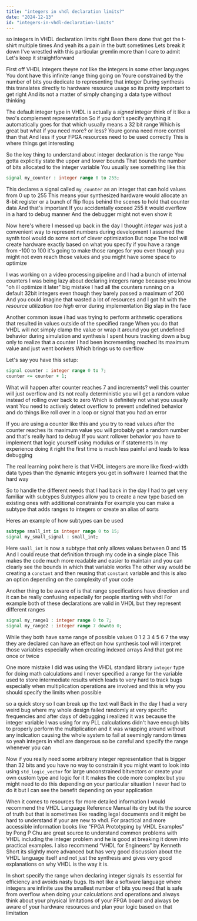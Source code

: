 ```yaml
---
title: "integers in vhdl declaration limits?"
date: "2024-12-13"
id: "integers-in-vhdl-declaration-limits"
---
```


 so integers in VHDL declaration limits right Been there done that got the t-shirt multiple times And yeah its a pain in the butt sometimes Lets break it down I've wrestled with this particular gremlin more than I care to admit Let's keep it straightforward

First off VHDL integers theyre not like the integers in some other languages You dont have this infinite range thing going on Youre constrained by the number of bits you dedicate to representing that integer During synthesis this translates directly to hardware resource usage so its pretty important to get right And its not a matter of simply changing a data type without thinking

The default integer type in VHDL is actually a *signed* integer think of it like a two's complement representation So if you don't specify anything it automatically goes for that which usually means a 32 bit range Which is great but what if you need more? or less? Youre gonna need more control than that And less if your FPGA resources need to be used correctly This is where things get interesting

So the key thing to understand about integer declaration is the range You gotta explicitly state the upper and lower bounds That bounds the number of bits allocated to the integer variable You usually see something like this

```vhdl
signal my_counter : integer range 0 to 255;
```

This declares a signal called `my_counter` as an integer that can hold values from 0 up to 255 This means your synthesized hardware would allocate an 8-bit register or a bunch of flip flops behind the scenes to hold that counter data And that's important If you accidentally exceed 255 it would overflow in a hard to debug manner And the debugger might not even show it

Now here's where I messed up back in the day I thought *integer* was just a convenient way to represent numbers during development I assumed the synth tool would do some sort of clever optimization But nope The tool will create hardware exactly based on what you specify if you have a range from -100 to 100 it's going to make those ranges for you even though you might not even reach those values and you might have some space to optimize

I was working on a video processing pipeline and I had a bunch of internal counters I was being lazy about declaring integers range because you know "oh ill optimize it later" big mistake I had all the counters running on a default 32bit integers even though they barely passed a maximum of 200 And you could imagine that wasted a lot of resources and I got hit with the *resource utilization too high* error during implementation Big slap in the face

Another common issue i had was trying to perform arithmetic operations that resulted in values outside of the specified range When you do that VHDL will not simply clamp the value or wrap it around you get undefined behavior during simulation and synthesis I spent hours tracking down a bug only to realize that a counter I had been incrementing reached its maximum value and just went bonkers Which brings us to overflow

Let's say you have this setup:

```vhdl
signal counter : integer range 0 to 7;
counter <= counter + 1;
```

What will happen after counter reaches 7 and increments? well this counter will just overflow and its not really deterministic you will get a random value instead of rolling over back to zero Which is definitely not what you usually want You need to actively detect overflow to prevent undefined behavior and do things like roll over in a loop or signal that you had an error

If you are using a counter like this and you try to read values after the counter reaches its maximum value you will probably get a random number and that's really hard to debug If you want rollover behavior you have to implement that logic yourself using modulus or if statements In my experience doing it right the first time is much less painful and leads to less debugging

The real learning point here is that VHDL integers are more like fixed-width data types than the dynamic integers you get in software I learned that the hard way

So to handle the different needs that I had back in the day I had to get very familiar with subtypes Subtypes allow you to create a new type based on existing ones with additional constraints For example you can make a subtype that adds ranges to integers or create an alias of sorts

Heres an example of how subtypes can be used

```vhdl
subtype small_int is integer range 0 to 15;
signal my_small_signal : small_int;
```

Here `small_int` is now a subtype that only allows values between 0 and 15 And I could reuse that definition through my code in a single place This makes the code much more readable and easier to maintain and you can clearly see the bounds in which that variable works The other way would be creating a `constant` and then reusing that `constant` variable and this is also an option depending on the complexity of your code

Another thing to be aware of is that range specifications have direction and it can be really confusing especially for people starting with vhdl For example both of these declarations are valid in VHDL but they represent different ranges

```vhdl
signal my_range1 : integer range 0 to 7;
signal my_range2 : integer range 7 downto 0;
```

While they both have same range of possible values 0 1 2 3 4 5 6 7 the way they are declared can have an effect on how synthesis tool will interpret those variables especially when creating indexed arrays And that got me once or twice

One more mistake I did was using the VHDL standard library `integer` type for doing math calculations and I never specified a range for the variable used to store intermediate results which leads to very hard to track bugs especially when multiplication operations are involved and this is why you should specify the limits when possible

 so a quick story so I can break up the text wall Back in the day I had a very weird bug where my whole design failed randomly at very specific frequencies and after days of debugging i realized it was because the integer variable I was using for my PLL calculations didn't have enough bits to properly perform the multiplication and it was wrapping around without any indication causing the whole system to fail at seemingly random times so yeah integers in vhdl are dangerous so be careful and specify the range whenever you can

Now if you really need some arbitrary integer representation that is bigger than 32 bits and you have no way to constrain it you might want to look into using `std_logic_vector` for large unconstrained bitvectors or create your own custom type and logic for it It makes the code more complex but you might need to do this depending on your particular situation I never had to do it but I can see the benefit depending on your application

When it comes to resources for more detailed information I would recommend the VHDL Language Reference Manual its dry but its the source of truth but that is sometimes like reading legal documents and it might be hard to understand if your are new to vhdl. For practical and more accessible information books like "FPGA Prototyping by VHDL Examples" by Pong P Chu are great source to understand common problems with VHDL including the integer problem and he is good at breaking it down into practical examples. I also recommend “VHDL for Engineers” by Kenneth Short its slightly more advanced but has very good discussion about the VHDL language itself and not just the synthesis and gives very good explanations on why VHDL is the way it is.

In short specify the range when declaring integer signals its essential for efficiency and avoids nasty bugs. Its not like a software language where integers are infinite use the smallest number of bits you need that is safe from overflow when doing your calculations and operations and always think about your physical limitations of your FPGA board and always be aware of your hardware resources and plan your logic based on that limitation
